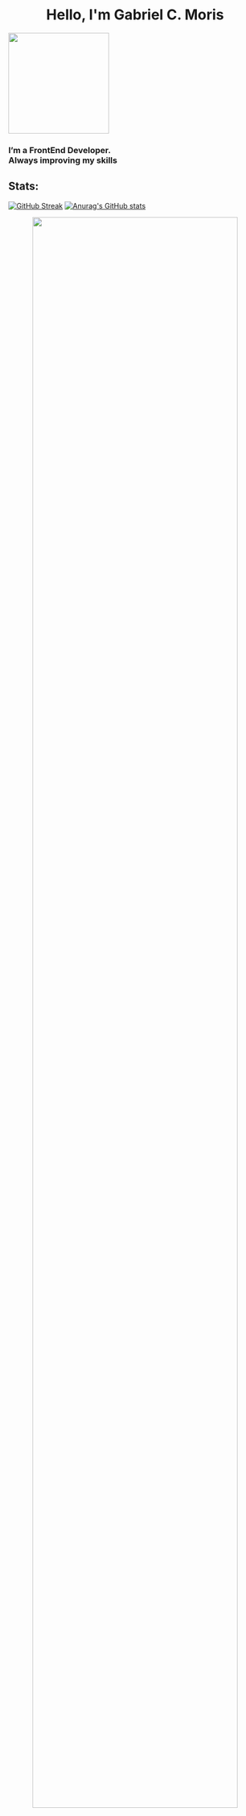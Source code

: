 <h1 align="center">Hello, I'm Gabriel C. Moris</h1>


<a align="center" href="https://www.gabrielcmoris.com/" target="blank"><img align="center" src="https://onionimageboard.s3.amazonaws.com/portfolio/bust.svg" height="200" /></a><h3 >I’m a FrontEnd Developer.<br/> Always improving my skills</h3>

<h2>Stats:</h2>

[![GitHub Streak](https://github-readme-streak-stats.herokuapp.com?user=gabrielmoris&theme=tokyonight_duo&date_format=j%20M%5B%20Y%5D&background=ADAAB43C)](https://git.io/streak-stats) [![Anurag's GitHub stats](https://github-readme-stats.vercel.app/api?username=gabrielmoris)](https://github.com/anuraghazra/github-readme-stats)

 
<div align="center">
   <img width="90%" src="https://activity-graph.herokuapp.com/graph?username=gabrielmoris&bg_color=ffffff&color=708090&line=24292e&point=24292e&area=true&hide_border=true" />
<!--  ![Contribution](https://activity-graph.herokuapp.com/graph?username=gabrielmori&bg_color=ffffff&color=708090&line=24292e&point=24292e&area=true&hide_border=true) -->
</div>

<h2>Languages:</h2>

[![Top Langs](https://github-readme-stats.vercel.app/api/top-langs/?username=gabrielmoris)](https://github.com/anuraghazra/github-readme-stats)


<h3 align="left">Find me:</h3>

<a href="https://www.linkedin.com/in/gabrieltrompeta/" target="_blank"><img src="https://cdn-icons.flaticon.com/png/512/3536/premium/3536505.png?token=exp=1645354451~hmac=292c495626d6ed37d3972b3b320fe56e" height="80" /> </a>      <a href="gabrielcmoris@gmail.com" target="_blank"><img src="https://cdn-icons.flaticon.com/png/512/2504/premium/2504727.png?token=exp=1645354514~hmac=cd50d8db4698d4cdd473bf6703a5bb3d" height="80" /></a>      <a href="https://www.gabrielcmoris.com/" target="_blank"><img src="https://cdn-icons.flaticon.com/png/512/1927/premium/1927656.png?token=exp=1645354912~hmac=4ebec25146366bcec4604f3d4ae32275" height="80" /></a>

<div align="center">
<br><p align="centre"><b>You are the visitor number:</b></p>  
<p align="center"><img align="center" src="https://profile-counter.glitch.me/{gabrielmoris}/count.svg" /></p> 
<br></div>
